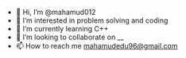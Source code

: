 - 👋 Hi, I’m @mahamud012
- 👀 I’m interested in problem solving and coding
- 🌱 I’m currently learning C++
- 💞️ I’m looking to collaborate on __
- 📫 How to reach me mahamudedu96@gmail.com


<!---
mahamud012/mahamud012 is a ✨ special ✨ repository because its `README.md` (this file) appears on your GitHub profile.
You can click the Preview link to take a look at your changes.
--->
